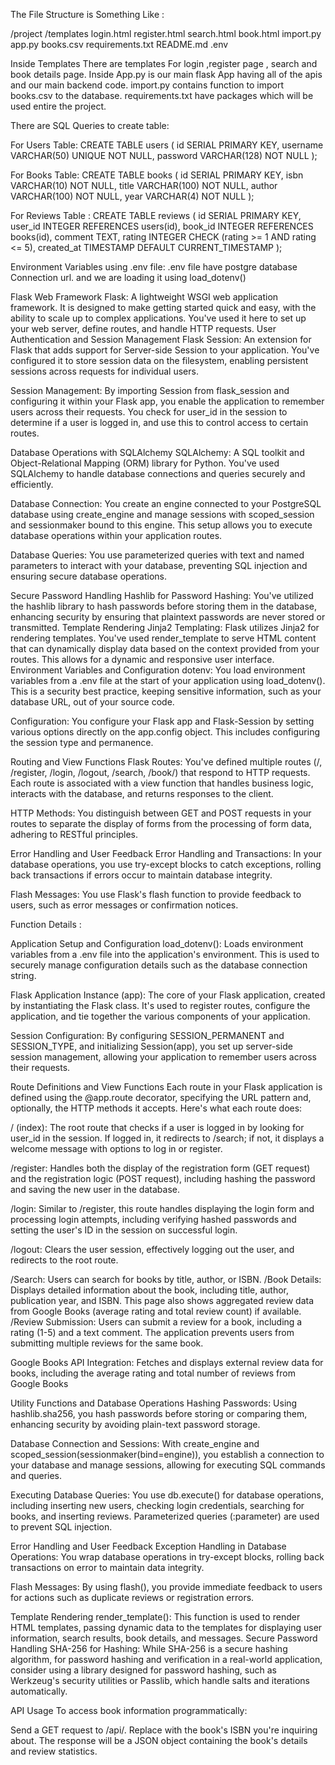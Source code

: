 The File Structure is Something Like :

/project
    /templates
        login.html
        register.html
        search.html
        book.html
    import.py
    app.py
    books.csv
    requirements.txt
    README.md
    .env


Inside Templates There are templates For login ,register page , search and book details page. 
Inside App.py is our main flask App having all of the apis and our main backend code. 
import.py contains function to import books.csv to the database.
requirements.txt have packages which will be used entire the project.


There are SQL Queries to create table:

For Users Table:
CREATE TABLE users (
    id SERIAL PRIMARY KEY,
    username VARCHAR(50) UNIQUE NOT NULL,
    password VARCHAR(128) NOT NULL
);

For Books Table:
CREATE TABLE books (
    id SERIAL PRIMARY KEY,
    isbn VARCHAR(10) NOT NULL,
    title VARCHAR(100) NOT NULL,
    author VARCHAR(100) NOT NULL,
    year VARCHAR(4) NOT NULL
);

For Reviews Table :
CREATE TABLE reviews (
    id SERIAL PRIMARY KEY,
    user_id INTEGER REFERENCES users(id),
    book_id INTEGER REFERENCES books(id),
    comment TEXT,
    rating INTEGER CHECK (rating >= 1 AND rating <= 5),
    created_at TIMESTAMP DEFAULT CURRENT_TIMESTAMP
);

Environment Variables using .env file:
.env file have postgre database Connection url.
and we are loading it using load_dotenv() 




Flask Web Framework 
Flask: A lightweight WSGI web application framework. It is designed to make getting started quick and easy, with the ability to scale up to complex applications. You've used it here to set up your web server, define routes, and handle HTTP requests.
User Authentication and Session Management
Flask Session: An extension for Flask that adds support for Server-side Session to your application. You've configured it to store session data on the filesystem, enabling persistent sessions across requests for individual users.

Session Management: By importing Session from flask_session and configuring it within your Flask app, you enable the application to remember users across their requests. You check for user_id in the session to determine if a user is logged in, and use this to control access to certain routes.

Database Operations with SQLAlchemy
SQLAlchemy: A SQL toolkit and Object-Relational Mapping (ORM) library for Python. You've used SQLAlchemy to handle database connections and queries securely and efficiently.

Database Connection: You create an engine connected to your PostgreSQL database using create_engine and manage sessions with scoped_session and sessionmaker bound to this engine. This setup allows you to execute database operations within your application routes.

Database Queries: You use parameterized queries with text and named parameters to interact with your database, preventing SQL injection and ensuring secure database operations.

Secure Password Handling
Hashlib for Password Hashing: You've utilized the hashlib library to hash passwords before storing them in the database, enhancing security by ensuring that plaintext passwords are never stored or transmitted.
Template Rendering
Jinja2 Templating: Flask utilizes Jinja2 for rendering templates. You've used render_template to serve HTML content that can dynamically display data based on the context provided from your routes. This allows for a dynamic and responsive user interface.
Environment Variables and Configuration
dotenv: You load environment variables from a .env file at the start of your application using load_dotenv(). This is a security best practice, keeping sensitive information, such as your database URL, out of your source code.

Configuration: You configure your Flask app and Flask-Session by setting various options directly on the app.config object. This includes configuring the session type and permanence.

Routing and View Functions
Flask Routes: You've defined multiple routes (/, /register, /login, /logout, /search, /book/<isbn>) that respond to HTTP requests. Each route is associated with a view function that handles business logic, interacts with the database, and returns responses to the client.

HTTP Methods: You distinguish between GET and POST requests in your routes to separate the display of forms from the processing of form data, adhering to RESTful principles.

Error Handling and User Feedback
Error Handling and Transactions: In your database operations, you use try-except blocks to catch exceptions, rolling back transactions if errors occur to maintain database integrity.

Flash Messages: You use Flask's flash function to provide feedback to users, such as error messages or confirmation notices.


Function Details :

Application Setup and Configuration
load_dotenv(): Loads environment variables from a .env file into the application's environment. This is used to securely manage configuration details such as the database connection string.

Flask Application Instance (app): The core of your Flask application, created by instantiating the Flask class. It's used to register routes, configure the application, and tie together the various components of your application.

Session Configuration: By configuring SESSION_PERMANENT and SESSION_TYPE, and initializing Session(app), you set up server-side session management, allowing your application to remember users across their requests.

Route Definitions and View Functions
Each route in your Flask application is defined using the @app.route decorator, specifying the URL pattern and, optionally, the HTTP methods it accepts. Here's what each route does:

/ (index): The root route that checks if a user is logged in by looking for user_id in the session. If logged in, it redirects to /search; if not, it displays a welcome message with options to log in or register.

/register: Handles both the display of the registration form (GET request) and the registration logic (POST request), including hashing the password and saving the new user in the database.

/login: Similar to /register, this route handles displaying the login form and processing login attempts, including verifying hashed passwords and setting the user's ID in the session on successful login.

/logout: Clears the user session, effectively logging out the user, and redirects to the root route.


/Search: Users can search for books by title, author, or ISBN.
/Book Details: Displays detailed information about the book, including title, author, publication year, and ISBN. This page also shows aggregated review data from Google Books (average rating and total review count) if available.
/Review Submission: Users can submit a review for a book, including a rating (1-5) and a text comment. The application prevents users from submitting multiple reviews for the same book.

Google Books API Integration:
Fetches and displays external review data for books, including the average rating and total number of reviews from Google Books


Utility Functions and Database Operations
Hashing Passwords: Using hashlib.sha256, you hash passwords before storing or comparing them, enhancing security by avoiding plain-text password storage.

Database Connection and Sessions: With create_engine and scoped_session(sessionmaker(bind=engine)), you establish a connection to your database and manage sessions, allowing for executing SQL commands and queries.

Executing Database Queries: You use db.execute() for database operations, including inserting new users, checking login credentials, searching for books, and inserting reviews. Parameterized queries (:parameter) are used to prevent SQL injection.

Error Handling and User Feedback
Exception Handling in Database Operations: You wrap database operations in try-except blocks, rolling back transactions on error to maintain data integrity.

Flash Messages: By using flash(), you provide immediate feedback to users for actions such as duplicate reviews or registration errors.

Template Rendering
render_template(): This function is used to render HTML templates, passing dynamic data to the templates for displaying user information, search results, book details, and messages.
Secure Password Handling
SHA-256 for Hashing: While SHA-256 is a secure hashing algorithm, for password hashing and verification in a real-world application, consider using a library designed for password hashing, such as Werkzeug's security utilities or Passlib, which handle salts and iterations automatically.


API Usage
To access book information programmatically:

Send a GET request to /api/<isbn>.
Replace <isbn> with the book's ISBN you're inquiring about.
The response will be a JSON object containing the book's details and review statistics.